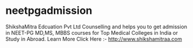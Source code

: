 # neetpgadmission
ShikshaMitra Edcuation Pvt Ltd  Counselling and helps you to get admission in NEET-PG MD,MS, MBBS courses for Top Medical Colleges in India or Study in Abroad.  Learn More Click Here :- http://www.shikshamitraa.com
